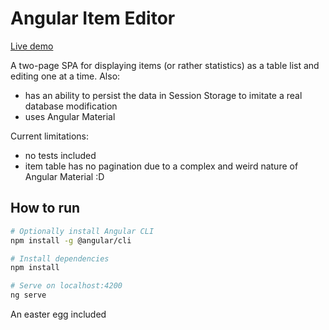 # Angular Item Editor

[Live demo](https://angular2-item-editor.firebaseapp.com)

A two-page SPA for displaying items (or rather statistics) as a table list and editing one at a time. Also:
* has an ability to persist the data in Session Storage to imitate a real database modification
* uses Angular Material

Current limitations:
* no tests included
* item table has no pagination due to a complex and weird nature of Angular Material :D 

## How to run


```bash
# Optionally install Angular CLI
npm install -g @angular/cli

# Install dependencies
npm install

# Serve on localhost:4200
ng serve
```

An easter egg included